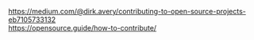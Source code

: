 https://medium.com/@dirk.avery/contributing-to-open-source-projects-eb7105733132 <br/>
https://opensource.guide/how-to-contribute/
